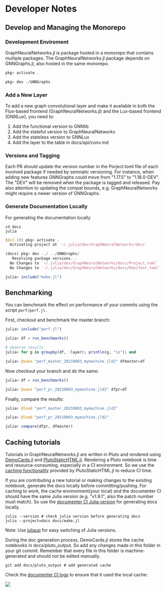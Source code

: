 # Developer Notes

## Develop and Managing the Monorepo

### Development Enviroment
GraphNeuralNetworks.jl is package hosted in a monorepo that contains multiple packages. 
The GraphNeuralNetworks.jl package depends on GNNGraphs.jl, also hosted in the same monorepo.

```julia
pkg> activate .

pkg> dev ./GNNGraphs
```

### Add a New Layer 

To add a new graph convolutional layer and make it available in both the Flux-based frontend (GraphNeuralNetworks.jl) and the Lux-based frontend (GNNLux), you need to:
1. Add the functional version to GNNlib
2. Add the stateful version to GraphNeuralNetworks
3. Add the stateless version to GNNLux
4. Add the layer to the table in docs/api/conv.md

### Versions and Tagging
Each PR should update the version number in the Porject.toml file of each involved package if needed by semnatic versioning. For instance, when adding new features GNNGraphs could move from "1.17.5" to "1.18.0-DEV". The "DEV" will be removed when the package is tagged and released. Pay also attention to updating
the compat bounds, e.g. GraphNeuralNetworks might require a newer version of GNNGraphs.

### Generate Documentation Locally
For generating the documentation locally
```
cd docs
julia
```
```julia
(@v1.10) pkg> activate .
  Activating project at `~/.julia/dev/GraphNeuralNetworks/docs`

(docs) pkg> dev ../ ../GNNGraphs/
   Resolving package versions...
  No Changes to `~/.julia/dev/GraphNeuralNetworks/docs/Project.toml`
  No Changes to `~/.julia/dev/GraphNeuralNetworks/docs/Manifest.toml`

julia> include("make.jl")
```
## Benchmarking

You can benchmark the effect on performance of your commits using the script `perf/perf.jl`.

First, checkout and benchmark the master branch:

```julia
julia> include("perf.jl")

julia> df = run_benchmarks()

# observe results
julia> for g in groupby(df, :layer); println(g, "\n"); end

julia> @save "perf_master_20210803_mymachine.jld2" dfmaster=df
```

Now checkout your branch and do the same:

```julia
julia> df = run_benchmarks()

julia> @save "perf_pr_20210803_mymachine.jld2" dfpr=df
```

Finally, compare the results:

```julia
julia> @load "perf_master_20210803_mymachine.jld2"

julia> @load "perf_pr_20210803_mymachine.jld2"

julia> compare(dfpr, dfmaster)
```

## Caching tutorials

Tutorials in GraphNeuralNetworks.jl are written in Pluto and rendered using [DemoCards.jl](https://github.com/JuliaDocs/DemoCards.jl) and [PlutoStaticHTML.jl](https://github.com/rikhuijzer/PlutoStaticHTML.jl). Rendering a Pluto notebook is time and resource-consuming, especially in a CI environment. So we use the [caching functionality](https://huijzer.xyz/PlutoStaticHTML.jl/dev/#Caching) provided by PlutoStaticHTML.jl to reduce CI time.

If you are contributing a new tutorial or making changes to the existing notebook, generate the docs locally before committing/pushing. For caching to work, the cache environment(your local) and the documenter CI should have the same Julia version (e.g. "v1.9.1", also the patch number must match). So use the [documenter CI Julia version](https://github.com/CarloLucibello/GraphNeuralNetworks.jl/blob/master/.github/workflows/docs.yml#L17) for generating docs locally.

```console
julia --version # check julia version before generating docs
julia --project=docs docs/make.jl
```

Note: Use [juliaup](https://github.com/JuliaLang/juliaup) for easy switching of Julia versions.

During the doc generation process, DemoCards.jl stores the cache notebooks in docs/pluto_output. So add any changes made in this folder in your git commit. Remember that every file in this folder is machine-generated and should not be edited manually.

```
git add docs/pluto_output # add generated cache
```

Check the [documenter CI logs](https://github.com/CarloLucibello/GraphNeuralNetworks.jl/actions/workflows/docs.yml) to ensure that it used the local cache:

![](https://user-images.githubusercontent.com/55111154/210061301-c84b7274-9e66-46fd-b272-d45b1c681d00.png)
